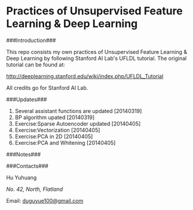 Practices of Unsupervised Feature Learning & Deep Learning
=====

###Introduction###

This repo consists my own practices of Unsupervised Feature Learning & Deep Learning by following Stanford AI Lab's UFLDL tutorial. The original tutorial can be found at:

http://deeplearning.stanford.edu/wiki/index.php/UFLDL_Tutorial

All credits go for Stanford AI Lab.

###Updates###

1. Several assistant functions are updated [20140319]
2. BP algorithm upated [20140319]
3. Exercise:Sparse Autoencoder updated [20140405]
4. Exercise:Vectorization [20140405]
5. Exercise:PCA in 2D [20140405]
6. Exercise:PCA and Whitening [20140405]

###Notes###

###Contacts###

Hu Yuhuang

_No. 42, North, Flatland_

Email: duguyue100@gmail.com
